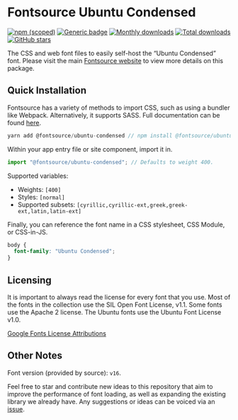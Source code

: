 # Fontsource Ubuntu Condensed

[![npm (scoped)](https://img.shields.io/npm/v/@fontsource/ubuntu-condensed?color=brightgreen)](https://www.npmjs.com/package/@fontsource/ubuntu-condensed) [![Generic badge](https://img.shields.io/badge/fontsource-passing-brightgreen)](https://github.com/fontsource/fontsource) [![Monthly downloads](https://badgen.net/npm/dm/@fontsource/ubuntu-condensed)](https://github.com/fontsource/fontsource) [![Total downloads](https://badgen.net/npm/dt/@fontsource/ubuntu-condensed)](https://github.com/fontsource/fontsource) [![GitHub stars](https://img.shields.io/github/stars/fontsource/fontsource.svg?style=social&label=Star)](https://github.com/fontsource/fontsource/stargazers)

The CSS and web font files to easily self-host the “Ubuntu Condensed” font. Please visit the main [Fontsource website](https://fontsource.org/fonts/ubuntu-condensed) to view more details on this package.

## Quick Installation

Fontsource has a variety of methods to import CSS, such as using a bundler like Webpack. Alternatively, it supports SASS. Full documentation can be found [here](https://fontsource.org/docs/introduction).

```javascript
yarn add @fontsource/ubuntu-condensed // npm install @fontsource/ubuntu-condensed
```

Within your app entry file or site component, import it in.

```javascript
import "@fontsource/ubuntu-condensed"; // Defaults to weight 400.
```

Supported variables:

- Weights: `[400]`
- Styles: `[normal]`
- Supported subsets: `[cyrillic,cyrillic-ext,greek,greek-ext,latin,latin-ext]`

Finally, you can reference the font name in a CSS stylesheet, CSS Module, or CSS-in-JS.

```css
body {
  font-family: "Ubuntu Condensed";
}
```



## Licensing

It is important to always read the license for every font that you use.
Most of the fonts in the collection use the SIL Open Font License, v1.1. Some fonts use the Apache 2 license. The Ubuntu fonts use the Ubuntu Font License v1.0.

[Google Fonts License Attributions](https://fonts.google.com/attribution)

## Other Notes

Font version (provided by source): `v16`.

Feel free to star and contribute new ideas to this repository that aim to improve the performance of font loading, as well as expanding the existing library we already have. Any suggestions or ideas can be voiced via an [issue](https://github.com/fontsource/fontsource/issues).

